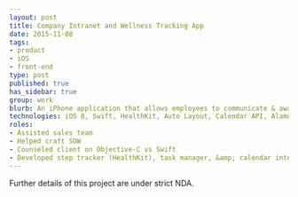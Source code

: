 ```yaml
---
layout: post
title: Company Intranet and Wellness Tracking App
date: 2015-11-08
tags:
- product
- iOS
- front-end
type: post
published: true
has_sidebar: true
group: work
blurb: An iPhone application that allows employees to communicate & award each other for achievements
technologies: iOS 8, Swift, HealthKit, Auto Layout, Calendar API, Alamofire, CocoaPods
roles:
- Assisted sales team
- Helped craft SOW
- Counseled client on Objective-C vs Swift
- Developed step tracker (HealthKit), task manager, &amp; calendar integration
---
```


Further details of this project are under strict NDA.
